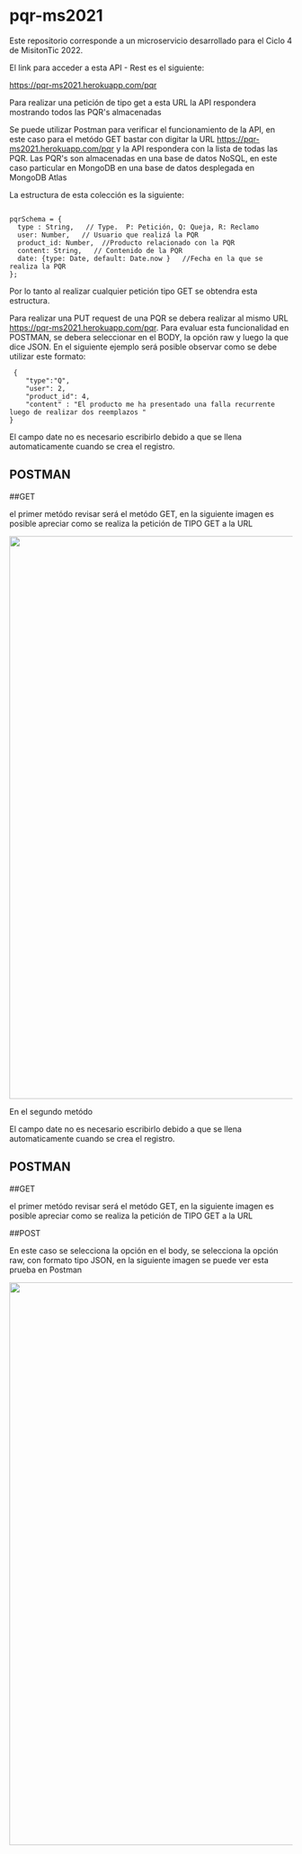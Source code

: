 # pqr-ms2021
Este repositorio corresponde a un microservicio desarrollado para el Ciclo 4 de MisitonTic 2022.

El link para acceder a esta API - Rest es el siguiente:

https://pqr-ms2021.herokuapp.com/pqr

Para realizar una petición de tipo get a esta URL la API respondera mostrando todos las PQR's almacenadas

Se puede utilizar Postman para verificar el funcionamiento de la API, en este caso para el metódo GET
bastar con digitar la URL https://pqr-ms2021.herokuapp.com/pqr y la API respondera con la lista
de todas las PQR. Las PQR's son almacenadas en una base de datos NoSQL, en este caso particular en MongoDB en una base de datos desplegada en MongoDB Atlas

La estructura de esta colección es la siguiente:

```

pqrSchema = {
  type : String,   // Type.  P: Petición, Q: Queja, R: Reclamo
  user: Number,   // Usuario que realizá la PQR
  product_id: Number,  //Producto relacionado con la PQR
  content: String,   // Contenido de la PQR
  date: {type: Date, default: Date.now }   //Fecha en la que se realiza la PQR
};

```

Por lo tanto al realizar cualquier petición tipo GET se obtendra esta estructura.

 Para realizar una PUT request de una PQR se debera realizar al mismo URL
 https://pqr-ms2021.herokuapp.com/pqr. Para evaluar esta funcionalidad en POSTMAN, se debera seleccionar
 en el BODY, la opción raw y luego la que dice JSON. En el siguiente ejemplo será posible observar
 como se debe utilizar este formato:

```
 {
    "type":"Q",
    "user": 2,
    "product_id": 4,
    "content" : "El producto me ha presentado una falla recurrente luego de realizar dos reemplazos "
}
```
El campo date no es necesario escribirlo debido a que se llena automaticamente cuando se crea el registro.

**POSTMAN**
---

##GET

el primer metódo revisar será el metódo GET, en la siguiente imagen es posible apreciar como se realiza la petición de TIPO GET a la
URL 

<img src="https://i.imgur.com/Oz0NwfC.png" width="1000" >



En el segundo metódo 

El campo date no es necesario escribirlo debido a que se llena automaticamente cuando se crea el registro.

**POSTMAN**
---

##GET

el primer metódo revisar será el metódo GET, en la siguiente imagen es posible apreciar como se realiza la petición de TIPO GET a la
URL 

##POST 

En este caso se selecciona la opción en el body, se selecciona la opción raw, con formato tipo JSON, en la siguiente imagen se puede ver
esta prueba en Postman

<img src="https://i.imgur.com/UFNTpSV.png" width="1000" ></img>




